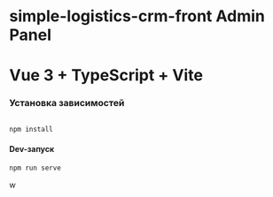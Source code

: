 # simple-logistics-crm-front Admin Panel
# Vue 3 + TypeScript + Vite
### Установка зависимостей
```sh

npm install
``` 
#### Dev-запуск

```sh
npm run serve
``` 
w

